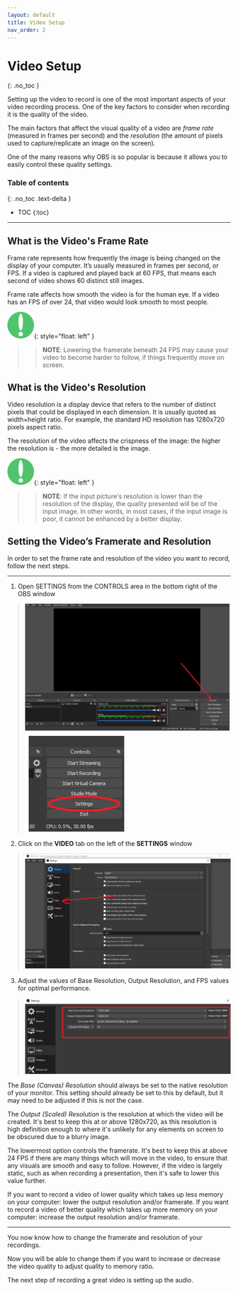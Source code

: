 ```yaml
---
layout: default
title: Video Setup
nav_order: 2
---
```


# Video Setup
{: .no_toc }


Setting up the video to record is one of the most important aspects of your video recording process. One of the key factors to consider when recording it is the quality of the video.

The main factors that affect the visual quality of a video are _frame rate_ (measured in frames per second) and the _resolution_ (the amount of pixels used to capture/replicate an image on the screen).

One of the many reasons why OBS is so popular is because it allows you to easily control these quality settings. 

### Table of contents
{: .no_toc .text-delta }
* TOC
{:toc}

---
## What is the Video's Frame Rate

Frame rate represents how frequently the image is being changed on the display of your computer. It’s usually measured in frames per second, or FPS. If a video is captured and played back at 60 FPS, that means each second of video shows 60 distinct still images.

Frame rate affects how smooth the video is for the human eye. If a video has an FPS of over 24, that video would look smooth to most people.

![Note Icon](https://github.com/alsash110/comm-2216-obs/blob/gh-pages/assets/images/note-icon.png?raw=true "note tab"){: style="float: left" }
>> **NOTE**: Lowering the framerate beneath 24 FPS may cause your video to become harder to follow, if things frequently move on screen.

## What is the Video's Resolution

Video resolution is a display device that refers to the number of distinct pixels that could be displayed in each dimension. It is usually quoted as width×height ratio. For example, the standard HD resolution has 1280x720 pixels aspect ratio.

The resolution of the video affects the crispness of the image: the higher the resolution is - the more detailed is the image.

![Note Icon](https://github.com/alsash110/comm-2216-obs/blob/gh-pages/assets/images/note-icon.png?raw=true "note tab"){: style="float: left" }
>> **NOTE**: If the input picture's resolution is lower than the resolution of the display, the quality presented will be of the input image. In other words, in most cases, if the input image is poor, it cannot be enhanced by a better display.

## Setting the Video’s Framerate and Resolution

In order to set the frame rate and resolution of the video you want to record, follow the next steps.

---


1.    Open SETTINGS from the CONTROLS area in the bottom right of the OBS window

>![Settings open](https://github.com/alsash110/comm-2216-obs/blob/gh-pages/assets/images/vid-1-set.png?raw=true "settings tab")
>![Settings closeup](https://github.com/alsash110/comm-2216-obs/blob/gh-pages/assets/images/vid-1-set1.png?raw=true "settings tab closer")


2.    Click on the **VIDEO** tab on the left of the **SETTINGS** window

>![Video open](https://github.com/alsash110/comm-2216-obs/blob/gh-pages/assets/images/vid-2-set.png?raw=true "video tab")

3.    Adjust the values of Base Resolution, Output Resolution, and FPS values for optimal performance.

>![FPS Res open](https://github.com/alsash110/comm-2216-obs/blob/gh-pages/assets/images/vid-3-set.png?raw=true "settings tab")

The *Base (Canvas) Resolution* should always be set to the native resolution of your monitor. This setting should already be set to this by default, but it may need to be adjusted if this is not the case.

The *Output (Scaled) Resolution* is the resolution at which the video will be created. It's best to keep this at or above 1280x720, as this resolution is high definition enough to where it's unlikely for any elements on screen to be obscured due to a blurry image.

The lowermost option controls the framerate. It's best to keep this at above 24 FPS if there are many things which will move in the video, to ensure that any visuals are smooth and easy to follow. However, if the video is largely static, such as when recording a presentation, then it's safe to lower this value further.

If you want to record a video of lower quality which takes up less memory on your computer: lower the output resolution and/or framerate.
If you want to record a video of better quality which takes up more memory on your computer: increase the output resolution and/or framerate.

---

You now know how to change the framerate and resolution of your recordings. 

Now you will be able to change them if you want to increase or decrease the video quality to adjust quality to memory ratio.

The next step of recording a great video is setting up the audio.
